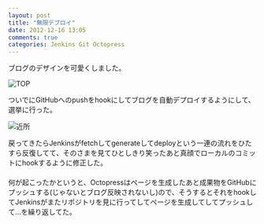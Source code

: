```yaml
---
layout: post
title: "無限デプロイ"
date: 2012-12-16 13:05
comments: true
categories: Jenkins Git Octopress
---
```


ブログのデザインを可愛くしました。  

![TOP](http://dl.dropbox.com/u/54255753/blog/201212/top.png)  

ついでにGitHubへのpushをhookにしてブログを自動デプロイするようにして、選挙に行った。  

![近所](http://dl.dropbox.com/u/54255753/blog/201212/sampo.gif)

戻ってきたらJenkinsがfetchしてgenerateしてdeployという一連の流れをひたすら反復してて、そのさまを見てひとしきり笑ったあと真顔でローカルのコミットにhookするように修正した。  
　  
何が起こったかというと、Octopressはページを生成したあと成果物をGitHubにプッシュする(じゃないとブログ反映されないし)ので、そうするとそれをhookしてJenkinsがまたリポジトリを見に行ってしてページを生成してしてプッシュして…を繰り返してた。  
